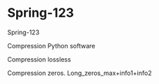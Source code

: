 # Spring-123
Spring-123

Compression Python software 

Compression lossless

Compression zeros. Long_zeros_max+info1+info2
